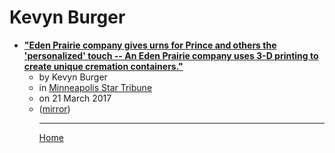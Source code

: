 # Kevyn Burger

 - [**"Eden Prairie company gives urns for Prince and others the 'personalized' touch -- An Eden Prairie company uses 3-D printing to create unique cremation containers."**](https://www.startribune.com/eden-prairie-company-gives-urns-for-prince-and-others-the-personalized-touch/416727803/)<ul><li>by Kevyn Burger</li><li>in [Minneapolis Star Tribune](https://www.startribune.com/)</li><li>on 21 March 2017</li><li>([mirror](https://web.archive.org/web/*/https://www.startribune.com/eden-prairie-company-gives-urns-for-prince-and-others-the-personalized-touch/416727803/))</li><ul>

----

[Home](../index.md)
